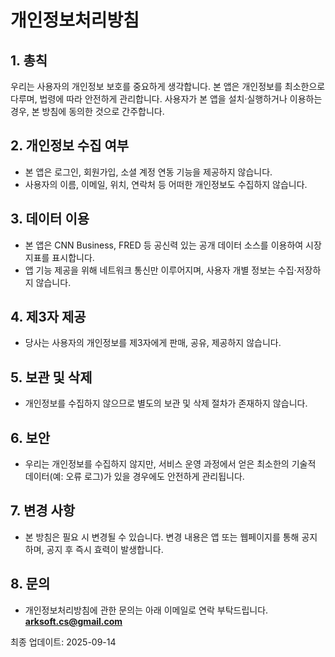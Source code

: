 # 개인정보처리방침

## 1. 총칙
우리는 사용자의 개인정보 보호를 중요하게 생각합니다. 본 앱은 개인정보를 최소한으로 다루며, 법령에 따라 안전하게 관리합니다. 사용자가 본 앱을 설치·실행하거나 이용하는 경우, 본 방침에 동의한 것으로 간주합니다.

## 2. 개인정보 수집 여부
- 본 앱은 로그인, 회원가입, 소셜 계정 연동 기능을 제공하지 않습니다.  
- 사용자의 이름, 이메일, 위치, 연락처 등 어떠한 개인정보도 수집하지 않습니다.  

## 3. 데이터 이용
- 본 앱은 CNN Business, FRED 등 공신력 있는 공개 데이터 소스를 이용하여 시장 지표를 표시합니다.  
- 앱 기능 제공을 위해 네트워크 통신만 이루어지며, 사용자 개별 정보는 수집·저장하지 않습니다.  

## 4. 제3자 제공
- 당사는 사용자의 개인정보를 제3자에게 판매, 공유, 제공하지 않습니다.  

## 5. 보관 및 삭제
- 개인정보를 수집하지 않으므로 별도의 보관 및 삭제 절차가 존재하지 않습니다.  

## 6. 보안
- 우리는 개인정보를 수집하지 않지만, 서비스 운영 과정에서 얻은 최소한의 기술적 데이터(예: 오류 로그)가 있을 경우에도 안전하게 관리됩니다.  

## 7. 변경 사항
- 본 방침은 필요 시 변경될 수 있습니다. 변경 내용은 앱 또는 웹페이지를 통해 공지하며, 공지 후 즉시 효력이 발생합니다.  

## 8. 문의
- 개인정보처리방침에 관한 문의는 아래 이메일로 연락 부탁드립니다.
**arksoft.cs@gmail.com**


최종 업데이트: 2025-09-14